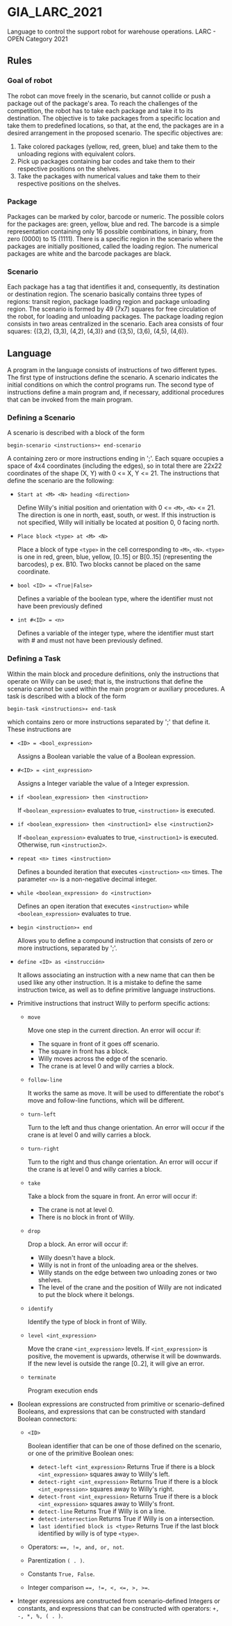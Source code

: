 # GIA_LARC_2021
Language to control the support robot for warehouse operations. LARC - OPEN Category 2021

## Rules
### Goal of robot
The robot can move freely in the scenario, but cannot collide or push a package out of the package's area. To reach the challenges of the competition, the robot has to take each package and take it to its destination. The objective is to take packages from a specific location and take them to predefined locations, so that, at the end, the packages are in a desired arrangement in the proposed scenario. The specific objectives are:
1. Take colored packages (yellow, red, green, blue) and take them to the unloading regions with equivalent colors.
2. Pick up packages containing bar codes and take them to their respective positions on the shelves.
3. Take the packages with numerical values and take them to their respective positions on the shelves.

### Package
Packages can be marked by color, barcode or numeric. The possible colors for the packages are: green, yellow, blue and red. The barcode is a simple representation containing only 16 possible combinations, in binary, from zero (0000) to 15 (1111). There is a specific region in the scenario where the packages are initially positioned, called the loading region. The numerical packages are white and the barcode packages are black.

### Scenario
Each package has a tag that identifies it and, consequently, its destination or destination region. The scenario basically contains three types of regions: transit region, package loading region and package unloading region. The scenario is formed by 49 (7x7) squares for free circulation of the robot, for loading and unloading packages. The package loading region consists in two areas centralized in the scenario. Each area consists of four squares: {(3,2), (3,3), (4,2), (4,3)} and {(3,5), (3,6), (4,5), (4,6)}.

## Language
A program in the language consists of instructions of two different types. The first type of instructions define the scenario. A scenario indicates the initial conditions on which the control programs run. The second type of instructions define a main program and, if necessary, additional procedures that can be invoked from the main program.

### Defining a Scenario
A scenario is described with a block of the form

```begin-scenario <instructions>∗ end-scenario```

A containing zero or more instructions ending in ';'. Each square occupies a space of 4x4 coordinates (including the edges), so in total there are 22x22 coordinates of the shape (X, Y) with 0 <= X, Y <= 21. The instructions that define the scenario are the following:

  * ```Start at <M> <N> heading <direction>``` 

    Define Willy's initial position and orientation with 0 <= ```<M>```, ```<N>``` <= 21. The direction is one in north, east, south, or west. If this instruction is not specified, Willy will initially be located at position 0, 0 facing north.

  * ```Place block <type> at <M> <N>```
  
    Place a block of type ```<type>``` in the cell corresponding to ```<M>```, ```<N>```. ```<type>``` is one in red, green, blue, yellow, [0..15] or B[0..15] (representing the barcodes), p ex. B10. Two blocks cannot be placed on the same coordinate.

  * ```bool <ID> = <True|False>``` 
  
    Defines a variable of the boolean type, where the identifier must not have been previously defined
  
  * ```int #<ID> = <n>``` 
  
    Defines a variable of the integer type, where the identifier must start with # and must not have been previously defined.


### Defining a Task
Within the main block and procedure definitions, only the instructions that operate on Willy can be used; that is, the instructions that define the scenario cannot be used within the main program or auxiliary procedures. A task is described with a block of the form

```begin-task <instructions>∗ end-task```

which contains zero or more instructions separated by ';' that define it. These instructions are

  * ```<ID> = <bool_expression>```

    Assigns a Boolean variable the value of a Boolean expression.

  * ```#<ID> = <int_expression>```

    Assigns a Integer variable the value of a Integer expression.

  * ```if <boolean_expression> then <instruction>``` 
  
    If ```<boolean_expression>``` evaluates to true, ```<instruction>``` is executed.

  * ```if <boolean_expression> then <instruction1> else <instruction2>``` 
  
    If ```<boolean_expression>``` evaluates to true, ```<instruction1>``` is executed. Otherwise, run ```<instruction2>```.

  * ```repeat <n> times <instruction>``` 
  
    Defines a bounded iteration that executes ```<instruction>``` ```<n>``` times. The parameter ```<n>``` is a non-negative decimal integer.

  * ```while <boolean_expression> do <instruction>``` 
  
    Defines an open iteration that executes ```<instruction>``` while ```<boolean_expression>``` evaluates to true.

  * ```begin <instruction>∗ end``` 
  
    Allows you to define a compound instruction that consists of zero or more instructions, separated by ';'.

  * ```define <ID> as <instrucción>``` 
  
    It allows associating an instruction with a new name that can then be used like any other instruction. It is a mistake to define the same instruction twice, as well as to define primitive language instructions.

  * Primitive instructions that instruct Willy to perform specific actions:

    * ```move``` 
    
        Move one step in the current direction. An error will occur if:
        * The square in front of it goes off scenario.
        * The square in front has a block.
        * Willy moves across the edge of the scenario.
        * The crane is at level 0 and willy carries a block.

    * ```follow-line```

        It works the same as move. It will be used to differentiate the robot's move and follow-line functions, which will be different.

    * ```turn-left```

        Turn to the left and thus change orientation. An error will occur if the crane is at level 0 and willy carries a block.

    * ```turn-right```

        Turn to the right and thus change orientation. An error will occur if the crane is at level 0 and willy carries a block.

    * ```take``` 

        Take a block from the square in front. An error will occur if: 
        * The crane is not at level 0.
        * There is no block in front of Willy.

    * ```drop``` 

        Drop a block. An error will occur if: 
        * Willy doesn't have a block.
        * Willy is not in front of the unloading area or the shelves.
        * Willy stands on the edge between two unloading zones or two shelves.
        * The level of the crane and the position of Willy are not indicated to put the block where it belongs.

    * ```identify``` 

        Identify the type of block in front of Willy.

    * ```level <int_expression>``` 

        Move the crane ```<int_expression>```  levels. If ```<int_expression>``` is positive, the movement is upwards, otherwise it will be downwards. If the new level is outside the range [0..2], it will give an error.

    * ```terminate```

        Program execution ends


  * Boolean expressions are constructed from primitive or scenario-defined Booleans, and expressions that can be constructed with standard Boolean connectors:

    * ```<ID>``` 

        Boolean identifier that can be one of those defined on the scenario, or one of the primitive Boolean ones:
        * ```detect-left <int_expression>``` Returns True if there is a block ```<int_expression>``` squares away to Willy's left.
        * ```detect-right <int_expression>``` Returns True if there is a block ```<int_expression>``` squares away to Willy's right.
        * ```detect-front <int_expression>``` Returns True if there is a block ```<int_expression>``` squares away to Willy's front.
        * ```detect-line``` Returns True if Willy is on a line.
        * ```detect-intersection``` Returns True if Willy is on a intersection.
        * ```last identified block is <type>``` Returns True if the last block identified by willy is of type ```<type>```.

    * Operators: ```==, !=, and, or, not```.
    * Parentization ```( . )```.
    * Constants ```True, False```.
    * Integer comparison ```==, !=, <, <=, >, >=```.

  * Integer expressions are constructed from scenario-defined Integers or constants, and expressions that can be constructed with operators: ```+, -, *, %, ( . )```.
